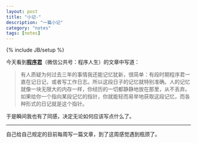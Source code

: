 ```yaml
---
layout: post
title: "小记-"
description: "一篇小记"
category: "notes" 
tags: [notes]
---
```

{% include JB/setup %}

今天看到[**程序君**](http://tchen.me/pages/aboutme.html)（微信公共号：程序人生）的文章中写道：

>有人质疑为何过去三年的事情我还能记忆犹新，很简单：有段时期程序君一直在记日记，或者写工作日志。所以这段日子的记忆就特别准确。人的记忆就像一块无限大的内存一样，你经历的一切都静静地放在那里，从不丢弃。如果给你一个指向某段记忆的指针，你就能轻而易举地获取这段记忆，而各种形式的日记就是这个指针。

于是瞬间我也有了同感，决定无论如何应该写点什么了。

---
自己给自己规定的目前每周写一篇文章，到了这周感觉遇到瓶颈了。
